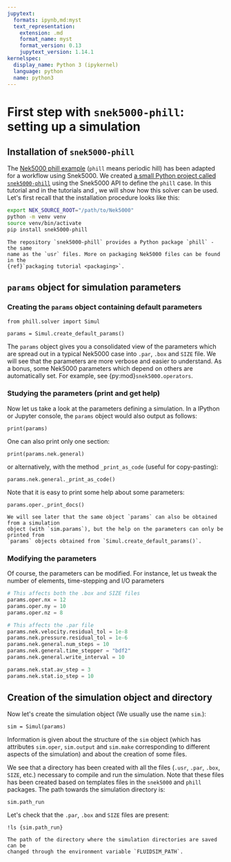 ```yaml
---
jupytext:
  formats: ipynb,md:myst
  text_representation:
    extension: .md
    format_name: myst
    format_version: 0.13
    jupytext_version: 1.14.1
kernelspec:
  display_name: Python 3 (ipykernel)
  language: python
  name: python3
---
```


<!-- #region tags=[] -->

# First step with `snek5000-phill`: setting up a simulation

## Installation of `snek5000-phill`

The
[Nek5000 phill example](https://github.com/KTH-Nek5000/KTH_Examples/tree/master/phill_STAT)
(`phill` means periodic hill) has been adapted for a workflow using Snek5000. We created
[a small Python project called `snek5000-phill`](https://pypi.org/project/snek5000-phill/)
using the Snek5000 API to define the `phill` case. In this tutorial and in the tutorials
[](../tuto_phill_make.md) and [](../tuto_phill_script.md), we will show how this solver
can be used. Let's first recall that the installation procedure looks like this:

```sh
export NEK_SOURCE_ROOT="/path/to/Nek5000"
python -m venv venv
source venv/bin/activate
pip install snek5000-phill
```

```{note}
The repository `snek5000-phill` provides a Python package `phill` - the same
name as the `usr` files. More on packaging Nek5000 files can be found in the
{ref}`packaging tutorial <packaging>`.
```

<!-- #endregion -->

## `params` object for simulation parameters

### Creating the `params` object containing default parameters

```{code-cell}
from phill.solver import Simul

params = Simul.create_default_params()
```

The `params` object gives you a consolidated view of the parameters which are spread out
in a typical Nek5000 case into `.par`, `.box` and `SIZE` file. We will see that the
parameters are more verbose and easier to understand. As a bonus, some Nek5000
parameters which depend on others are automatically set. For example, see
{py:mod}`snek5000.operators`.

### Studying the parameters (print and get help)

Now let us take a look at the parameters defining a simulation. In a IPython or Jupyter
console, the `params` object would also output as follows:

```{code-cell}
print(params)
```

One can also print only one section:

```{code-cell}
print(params.nek.general)
```

or alternatively, with the method `_print_as_code` (useful for copy-pasting):

```{code-cell}
params.nek.general._print_as_code()
```

Note that it is easy to print some help about some parameters:

```{code-cell}
params.oper._print_docs()
```

```{warning}
We will see later that the same object `params` can also be obtained from a simulation
object (with `sim.params`), but the help on the parameters can only be printed from
`params` objects obtained from `Simul.create_default_params()`.
```

### Modifying the parameters

Of course, the parameters can be modified. For instance, let us tweak the number of
elements, time-stepping and I/O parameters

```python
# This affects both the .box and SIZE files
params.oper.nx = 12
params.oper.ny = 10
params.oper.nz = 8

# This affects the .par file
params.nek.velocity.residual_tol = 1e-8
params.nek.pressure.residual_tol = 1e-6
params.nek.general.num_steps = 10
params.nek.general.time_stepper = "bdf2"
params.nek.general.write_interval = 10

params.nek.stat.av_step = 3
params.nek.stat.io_step = 10
```

## Creation of the simulation object and directory

Now let's create the simulation object (We usually use the name `sim`.):

```{code-cell}
sim = Simul(params)
```

Information is given about the structure of the `sim` object (which has attributes
`sim.oper`, `sim.output` and `sim.make` corresponding to different aspects of the
simulation) and about the creation of some files.

We see that a directory has been created with all the files (`.usr`, `.par`, `.box`,
`SIZE`, etc.) necessary to compile and run the simulation. Note that these files has
been created based on templates files in the `snek5000` and `phill` packages. The path
towards the simulation directory is:

```{code-cell}
sim.path_run
```

Let's check that the `.par`, `.box` and `SIZE` files are present:

```{code-cell}
!ls {sim.path_run}
```

```{note}
The path of the directory where the simulation directories are saved can be
changed through the environment variable `FLUIDSIM_PATH`.
```
